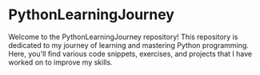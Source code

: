 # PythonLearningJourney
Welcome to the PythonLearningJourney repository! This repository is dedicated to my journey of learning and mastering Python programming. Here, you'll find various code snippets, exercises, and projects that I have worked on to improve my skills.
